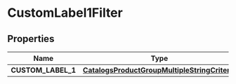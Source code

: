 
# CustomLabel1Filter

## Properties
Name | Type | Description | Notes
------------ | ------------- | ------------- | -------------
**CUSTOM_LABEL_1** | [**CatalogsProductGroupMultipleStringCriteria**](.md) |  | 



